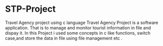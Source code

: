 # STP-Project
Travel Agency project using c language
Travel Agency Project is a software application.  That is to manage and monitor tourist information in file and dispay it.
In this Project i used some concepts in c like functions, switch case,and store the data in file using file management etc .
